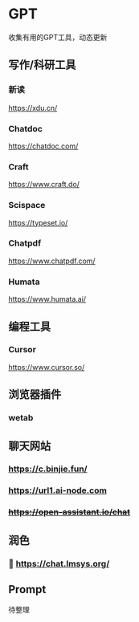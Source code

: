 # GPT
收集有用的GPT工具，动态更新

## 写作/科研工具

### 新读
https://xdu.cn/

### Chatdoc
https://chatdoc.com/

### Craft
https://www.craft.do/

### Scispace
https://typeset.io/

### Chatpdf
https://www.chatpdf.com/

### Humata
https://www.humata.ai/

## 编程工具

### Cursor
https://www.cursor.so/


## 浏览器插件

### wetab


## 聊天网站

### https://c.binjie.fun/

### https://url1.ai-node.com

### ~~https://open-assistant.io/chat~~


## 润色

### :rocket: https://chat.lmsys.org/


## Prompt
待整理

